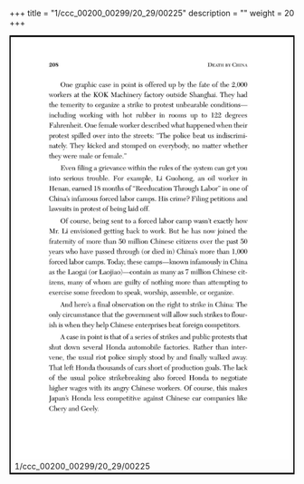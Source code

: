 +++
title = "1/ccc_00200_00299/20_29/00225"
description = ""
weight = 20
+++

<table style="border:2px solid black;max-width:800px;max-height:800px;" 
><tr><td>
<img class="center-fit-jpg"
src="/jpg_/out_jpg_dbc_225.jpg">
1/ccc_00200_00299/20_29/00225
</img></td></tr></table>
